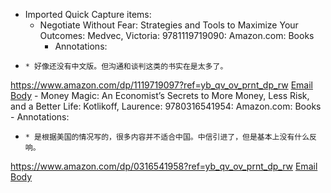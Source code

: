 - Imported Quick Capture items:
    - Negotiate Without Fear: Strategies and Tools to Maximize Your Outcomes: Medvec, Victoria: 9781119719090: Amazon.com: Books
        - Annotations:

*     * 好像还没有中文版。但沟通和谈判这类的书实在是太多了。



https://www.amazon.com/dp/1119719097?ref=yb_qv_ov_prnt_dp_rw [Email Body](https://files.todoist.com/PPe4f4_v4vaA1CEX-wXFRmmtdRCrybNV1k8y84zLdzAc2QrSx8GThuioeZv48Ggm/by/21878347/as/file.html)
    - Money Magic: An Economist’s Secrets to More Money, Less Risk, and a Better Life: Kotlikoff, Laurence: 9780316541954: Amazon.com: Books
        - Annotations:

*     * 是根据美国的情况写的，很多内容并不适合中国。中信引进了，但是基本上没有什么反响。



https://www.amazon.com/dp/0316541958?ref=yb_qv_ov_prnt_dp_rw [Email Body](https://files.todoist.com/FXKpewTxKNMJbfCUzBb-6dxyB4TudaFmrHNDGAIPXpL6zqwYiZpJjNXHGgpIknCy/by/21878347/as/file.html)
